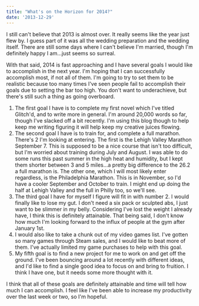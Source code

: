 ```yaml
---
title: "What's on the Horizon for 2014?"
date: '2013-12-29'
---
```


I still can't believe that 2013 is almost over. It really seems like the year just flew by. I guess part of it was all the wedding preparation and the wedding itself. There are still some days where I can't believe I'm married, though I'm definitely happy I am…just seems so surreal.

With that said, 2014 is fast approaching and I have several goals I would like to accomplish in the next year. I'm hoping that I can successfully accomplish most, if not all of them. I'm going to try to set them to be realistic because too many times I've seen people fail to accomplish their goals due to setting the bar too high. You don't want to underachieve, but there's still such a thing as going overboard.

1. The first goal I have is to complete my first novel which I've titled Glitch'd, and to write more in general. I'm around 20,000 words so far, though I've slacked off a bit recently. I'm using this blog though to help keep me writing figuring it will help keep my creative juices flowing.
2. The second goal I have is to train for, and complete a full marathon. There's 2 I'm looking at entering. The first is the Lehigh Valley Marathon September 7. This is supposed to be a nice course that isn't too difficult, but I'm worried about training during July and August. I was able to do some runs this past summer in the high heat and humidity, but I kept them shorter between 3 and 5 miles…a pretty big difference to the 26.2 a full marathon is. The other one, which I will most likely enter regardless, is the Philadelphia Marathon. This is in November, so I'd have a cooler September and October to train. I might end up doing the half at Lehigh Valley and the full in Philly too, so we'll see.
3. The third goal I have for myself I figure will fit in with number 2. I would finally like to lose my gut. I don't need a six pack or sculpted abs, I just want to be slimmer in my belly. Considering I've lost the weight I already have, I think this is definitely attainable. That being said, I don't know how much I'm looking forward to the influx of people at the gym after January 1st.
4. I would also like to take a chunk out of my video games list. I've gotten so many games through Steam sales, and I would like to beat more of them. I've actually limited my game purchases to help with this goal.
5. My fifth goal is to find a new project for me to work on and get off the ground. I've been bouncing around a lot recently with different ideas, and I'd like to find a single good idea to focus on and bring to fruition. I think I have one, but it needs some more thought with it.

I think that all of these goals are definitely attainable and time will tell how much I can accomplish. I feel like I've been able to increase my productivity over the last week or two, so I'm hopeful.
